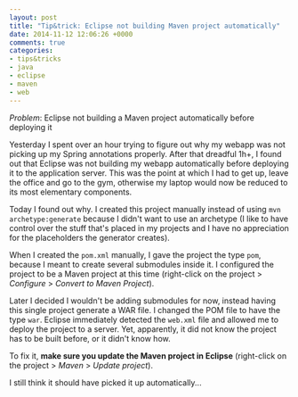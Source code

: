 ```yaml
---
layout: post
title: "Tip&trick: Eclipse not building Maven project automatically"
date: 2014-11-12 12:06:26 +0000
comments: true
categories:
- tips&tricks
- java
- eclipse
- maven
- web
---
```


*Problem*: Eclipse not building a Maven project automatically before deploying it

<!-- more -->

Yesterday I spent over an hour trying to figure out why my webapp was not picking up my Spring annotations properly. After that dreadful 1h+, I found out that Eclipse was not building my webapp automatically before deploying it to the application server. This was the point at which I had to get up, leave the office and go to the gym, otherwise my laptop would now be reduced to its most elementary components.

Today I found out why. I created this project manually instead of using `mvn archetype:generate` because I didn't want to use an archetype (I like to have control over the stuff that's placed in my projects and I have no appreciation for the placeholders the generator creates).

When I created the `pom.xml` manually, I gave the project the type `pom`, because I meant to create several submodules inside it. I configured the project to be a Maven project at this time (right-click on the project > *Configure*  > *Convert to Maven Project*).

Later I decided I wouldn't be adding submodules for now, instead having this single project generate a WAR file. I changed the POM file to have the type `war`. Eclipse immediately detected the `web.xml` file and allowed me to deploy the project to a server. Yet, apparently, it did not know the project has to be built before, or it didn't know how.

To fix it, **make sure you update the Maven project in Eclipse** (right-click on the project > *Maven* > *Update project*).

I still think it should have picked it up automatically...
